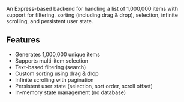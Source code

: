 An Express-based backend for handling a list of 1,000,000 items with support for filtering, sorting (including drag & drop), selection, infinite scrolling, and persistent user state.

## Features

- Generates 1,000,000 unique items
- Supports multi-item selection
- Text-based filtering (search)
- Custom sorting using drag & drop
- Infinite scrolling with pagination
- Persistent user state (selection, sort order, scroll offset)
- In-memory state management (no database)
